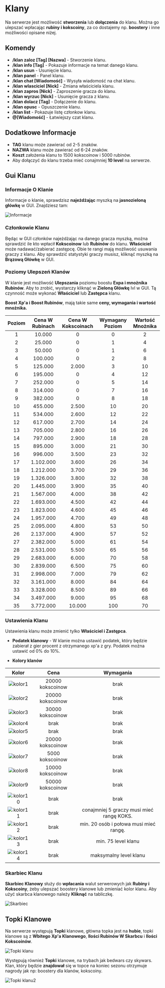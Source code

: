 # Klany
Na serwerze jest możliwość **stworzenia** lub **dołączenia** do klanu. Można go ulepszać wpłacając **rubiny i kokscoiny**, za co dostajemy np. **boostery** i inne możliwości opisane niżej.

## Komendy

- **/klan zaloz [Tag] [Nazwa]** - Stworzenie klanu.
- **/klan info [Tag]** - Pokazuje informacje na temat danego klanu.
- **/klan usun** - Usunięcie klanu.
- **/klan panel** - Panel klanu.
- **/klan chat [Wiadomość]** - Wysyła wiadomość na chat klanu.
- **/klan wlasciciel [Nick]** - Zmiana właściciela klanu.
- **/klan zapros [Nick]** - Zaproszenie gracza do klanu.
- **/klan wyrzuc [Nick]** - Usunięcie gracza z klanu.
- **/klan dolacz [Tag]** - Dołączenie do klanu.
- **/klan opusc** - Opuszczenie klanu.
- **/klan list** - Pokazuje listę członkow klanu.
- **@[Wiadomość]** - Łatwiejszy czat klanu. 

## Dodatkowe Informacje
- **TAG** klanu może zawierać od 2-5 znaków. 
- **NAZWA** klanu może zawierać od 6-24 znaków. 
- **Koszt** założenia klanu to 1500 kokscoinow i 5000 rubinów. 
- Aby dołączyć do klanu trzeba mieć conajmniej **10 level** na serwerze. 

## Gui Klanu

### Informacje O Klanie

Informacje o klanie, sprawdzisz **najeżdżając** myszką na **jasnozieloną główkę** w GUI. Znajdziesz tam: 

![Informacje](/assets/klany/klan-informacje.png)

### Członkowie Klanu
Będąc w GUI członków najeżdżając na danego gracza myszką, można sprawdzić ile kto wpłacił **Kokscoinow** lub **Rubinów** do klanu. **Właściciel** może nadawać/zabierać zastępcę. Obie te rangi mają możliwość usuwania graczy z klanu. Aby sprawdzić statystyki graczy musisz, kliknąć myszką na **Brązową Główkę** w GUI.

### Poziomy Ulepszeń Klanów 

W klanie jest możliwość **Ulepszania** poziomu boostu **Expa i mnożnika Rubinów**. Aby to zrobić, wystarczy kliknąć w **Zieloną Główkę** lvl w GUI. Tą czynność może wykonać **Właściciel** lub **Zastępca** klanu.

**Boost Xp'a i Boost Rubinów**, mają takie same **ceny, wymagania i wartość mnożnika.**

| Poziom | Cena W Rubinach | Cena W Kokscoinach | Wymagany Poziom | Wartość Mnożnika |
|:------:|:---------------:|:------------------:|:---------------:|:----------------:|
|   1    |     10.000      |         0          |        0        |        2         |
|   2    |     25.000      |         0          |        1        |        4         |
|   3    |     50.000      |         0          |        1        |        6         | 
|   4    |     100.000     |         0          |        2        |        8         |
|   5    |     125.000     |       2.000        |        3        |        10        | 
|   6    |     195.000     |         0          |        4        |        12        |
|   7    |     252.000     |         0          |        5        |        14        | 
|   8    |     314.000     |         0          |        7        |        16        |
|   9    |     382.000     |         0          |        8        |        18        |
|   10   |     455.000     |       2.500        |       10        |        20        |
|   11   |     534.000     |       2.600        |       12        |        22        |
|   12   |     617.000     |       2.700        |       14        |        24        | 
|   13   |     705.000     |       2.800        |       16        |        26        | 
|   14   |     797.000     |       2.900        |       18        |        28        | 
|   15   |     895.000     |       3.000        |       21        |        30        |
|   16   |     996.000     |       3.500        |       23        |        32        | 
|   17   |    1.102.000    |       3.600        |       26        |        34        | 
|   18   |    1.212.000    |       3.700        |       29        |        36        | 
|   19   |    1.326.000    |       3.800        |       32        |        38        |
|   20   |    1.445.000    |       3.900        |       35        |        40        | 
|   21   |    1.567.000    |       4.000        |       38        |        42        |
|   22   |    1.693.000    |       4.500        |       42        |        44        | 
|   23   |    1.823.000    |       4.600        |       45        |        46        | 
|   24   |    1.957.000    |       4.700        |       49        |        48        |
|   25   |    2.095.000    |       4.800        |       53        |        50        |
|   26   |    2.137.000    |       4.900        |       57        |        52        |
|   27   |    2.382.000    |       5.000        |       61        |        54        |
|   28   |    2.531.000    |       5.500        |       65        |        56        | 
|   29   |    2.683.000    |       6.000        |       70        |        58        |
|   30   |    2.839.000    |       6.500        |       75        |        60        |
|   31   |    2.998.000    |       7.000        |       79        |        62        |
|   32   |    3.161.000    |       8.000        |       84        |        64        |
|   33   |    3.328.000    |       8.500        |       89        |        66        | 
|   34   |    3.497.000    |       9.000        |       95        |        68        | 
|   35   |    3.772.000    |       10.000       |       100       |        70        |

### Ustawienia Klanu

Ustawienia klanu może zmienić tylko **Właściciel i Zastępca**.

- **Podatek klanowy** - W klanie można ustawić podatek, który będzie zabierał z gier procent z otrzymanego xp'a z gry. Podatek można ustawić od 0% do 10%. 

- **Kolory klanów** 

|                 Kolor                 |       Cena       |                 Wymagania                 |
|:-------------------------------------:|:----------------:|:-----------------------------------------:|
|  ![kolor1](/assets/klany/color1.png)  | 20000 kokscoinow |                   brak                    |
|  ![kolor2](/assets/klany/color2.png)  | 20000 kokscoinow |                   brak                    |
|  ![kolor3](/assets/klany/color3.png)  | 30000 kokscoinow |                   brak                    |
|  ![kolor4](/assets/klany/color4.png)  |       brak       |                   brak                    | 
|  ![kolor5](/assets/klany/color5.png)  |       brak       |                   brak                    |
|  ![kolor6](/assets/klany/color6.png)  | 20000 kokscoinow |                   brak                    |
|  ![kolor7](/assets/klany/color7.png)  | 5000 kokscoinow  |                   brak                    |
|  ![kolor8](/assets/klany/color8.png)  | 10000 kokscoinow |                   brak                    |
|  ![kolor9](/assets/klany/color9.png)  | 50000 kokscoinow |                   brak                    |
| ![kolor10](/assets/klany/color10.png) |       brak       |                   brak                    |
| ![kolor11](/assets/klany/color11.png) |       brak       | conajmniej 5 graczy musi mieć rangę KOKS. |
| ![kolor12](/assets/klany/color12.png) |       brak       |  min. 20 osób i połowa musi mieć rangę.   |
| ![kolor13](/assets/klany/color13.png) |       brak       |            min. 75 level klanu            |
| ![kolor14](/assets/klany/color14.png) |       brak       |          maksymalny level klanu           |


### Skarbiec Klanu

**Skarbiec Klanowy** służy do **wpłacania** walut serwerowych jak **Rubiny i Kokscoiny**, żeby ulepszać boostery klanowe lub zmieniać kolor klanu. Aby użyć skarbca klanowego należy **Kliknąć** na tabliczkę. 

![Skarbiec](/assets/klany/klan-skarbiec1.png)

## Topki Klanowe

Na serwerze występują **Topki** klanowe, główna topka jest na **hubie**, topki klanowe są z **Wbitego Xp'a Klanowego**, **Ilości Rubinów W Skarbcu** i **Ilości Kokscoinów**. 

![Topki klanu](/assets/klany/klan-ss.png)

Występują również **Topki** klanowe, na trybach jak bedwars czy skywars. Klan, który będzie **znajdował** się w topce na koniec sezonu otrzymuje nagrody jak np: boostery dla klanów, kokscoiny.

![Topki klanu2](/assets/klany/klan-topki2.png)
